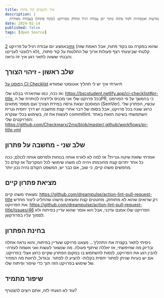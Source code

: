 ```yaml
---
title: איך חושבים קוד פתוח
description: |
  הדגמה על איך נראית מודעות ואכפתיות לקוד פתוח בתוך יום עבודה רגיל וכחלק מפרויקט (בקוד פתוח) בעבודה מסודרת.
date: 2024-02-14
published: false
tags: [Open Source]
---
```


באמצע יום עבודה רגיל על פרויקט [2ms](https://github.com/Checkmarx/2ms) (שהוא במקרה גם בקוד פתוח, אבל האמת שזה לא רלוונטי לענייננו), קלטתי שביצעתי רצף פעולות ארוך של החלטות על קוד פתוח, והבנתי ששווה לתאר רגע איך זה נראה.

## שלב ראשון - זיהוי הצורך

ב[פוסט על CI Checklist](https://bscstudent.netlify.app/ci-checklist#pr-title) תיארתי איך יש לי תהליך אוטומטי שמוודא 

אז ככה, כמו שתיארתי בבלוג שלי: https://bscstudent.netlify.app/ci-checklist#pr-title, בכל פרויקט שלי אני מכניס ולידציה לכותרת של הPR, כי בהמשך על פי הפורמט המוסכם יוצאת גרסה במידת הצורך ועם מספר מתאים (SemVer).
עכשיו, הפתרון שלי כרגע שונה בכל פרויקט, אבל בסופו של דבר אחרי קצת מחשבה יש דרך יחסית גנרית לעשות את זה, בשימוש בכלי שנקרא commitlint.
השתמשתי בשיטה הזאת באחד הפרויקטים שלי: https://github.com/Checkmarx/2ms/blob/master/.github/workflows/pr-title.yml

## שלב שני - מחשבה על פתרון

אמרתי שזאת שיטה גנרית?
אז למה לא לארוז אותה בנוחות ולפרסם אותה לכולם, ככה כל אחד יתרום קצת מחוכמתו ויהיה לנו משהו שימושי לכל המקרים?
אז קודם כל מחפשים משהו קיים, כי שוב, אם כבר יש, המשפט הקודם נהיה נכון יותר.

## מציאת פתרון קיים

מצאתי משהו קיים: https://github.com/dreampulse/action-lint-pull-request-title
רק שרואים שהוא לא מתוחזק. מחטטים קצת ומוצאים מישהו שהחליט ליצור מחדש את הפרויקט: https://github.com/dreampulse/action-lint-pull-request-title/issues/46
הפרויקט שלו אמנם עדכני, אבל הוא אומר שהוא עדיין בפיתוח ולא לסמוך עליו בפרודקשן.

## בחינת הפתרון

ניסיתי לתאר בקצרה את התהליך... מצאנו פרויקט שעדיין בפיתוח, והוא נראה אחלה ובדיוק מה שחיפשתי, אז יאללה שיתוף פעולה.
מה שנשאר לעשות ואני אשמח לעזרה- להבין רגע את הפרויקט, לנסות להשתמש בו במקום הפתרון שקיים כרגע אצלי בפרויקט. אם יש בעיות שניתן לפתור יחסית בקלות- להציע לו לפתור.
ובגדול, לראות מה המחיר של שימוש בפרויקט הזה תוך כדי שיפור ופיתוח שלו.

## שיפור מתמיד

עוד לא הגעתי לזה, אתם רוצים להצטרף?
